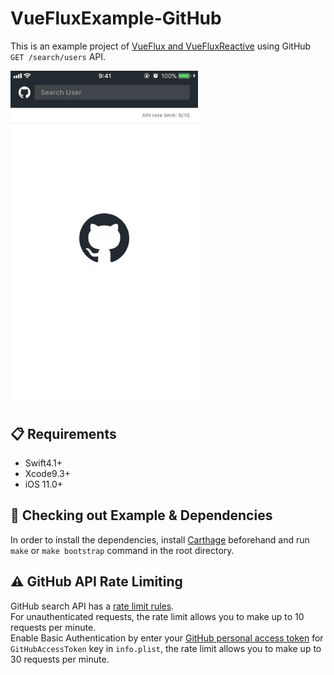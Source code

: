 # VueFluxExample-GitHub
This is an example project of [VueFlux and VueFluxReactive](https://github.com/ra1028/VueFlux) using GitHub `GET /search/users` API.  

<img src="./assets/sample.gif" width="300">

## :clipboard: Requirements
- Swift4.1+
- Xcode9.3+
- iOS 11.0+

##  :rocket: Checking out Example & Dependencies
In order to install the dependencies, install [Carthage](https://github.com/Carthage/Carthage) beforehand and run `make` or `make bootstrap` command in the root directory.  

##  :warning: GitHub API Rate Limiting
GitHub search API has a [rate limit rules](https://developer.github.com/v3/search/#rate-limit).  
For unauthenticated requests, the rate limit allows you to make up to 10 requests per minute.  
Enable Basic Authentication by enter your [GitHub personal access token](https://github.com/settings/tokens) for `GitHubAccessToken` key in `info.plist`, the rate limit allows you to make up to 30 requests per minute.
